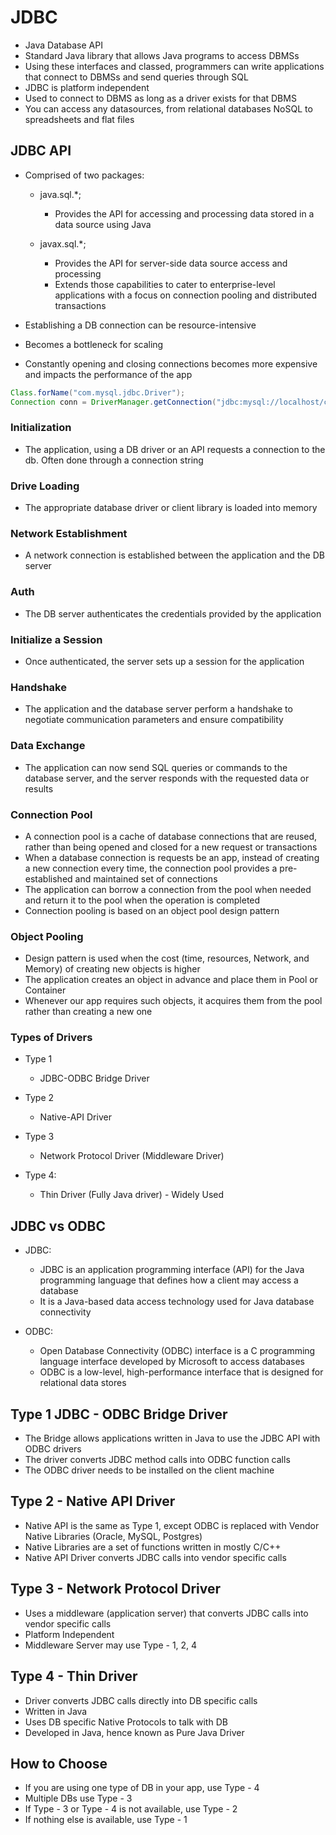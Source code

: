 # JDBC

- Java Database API
- Standard Java library that allows Java programs to access DBMSs
- Using these interfaces and classed, programmers can write applications that connect to DBMSs and send queries through SQL
- JDBC is platform independent
- Used to connect to DBMS as long as a driver exists for that DBMS
- You can access any datasources, from relational databases NoSQL to spreadsheets and flat files

## JDBC API

- Comprised of two packages:

  - java.sql.*;

    - Provides the API for accessing and processing data
        stored in a data source using Java
  - javax.sql.*;
    - Provides the API for server-side data source access and processing
    - Extends those capabilities to cater to enterprise-level applications with a focus on connection pooling and distributed transactions

- Establishing a DB connection can be resource-intensive
- Becomes a bottleneck for scaling
- Constantly opening and closing connections becomes more expensive and impacts the performance of the app

```java
Class.forName("com.mysql.jdbc.Driver");
Connection conn = DriverManager.getConnection("jdbc:mysql://localhost/countries?" + "user=root&amp;password=root");
```

### Initialization

- The application, using a DB driver or an API requests a connection to the db. Often done through a connection string

### Drive Loading

- The appropriate database driver or client library is loaded into memory

### Network Establishment

- A network connection is established between the application and the DB server

### Auth

- The DB server authenticates the credentials provided by the application

### Initialize a Session

- Once authenticated, the server sets up a session for the application

### Handshake

- The application and the database server perform a handshake to negotiate communication parameters and ensure compatibility

### Data Exchange

- The application can now send SQL queries or commands to the database server, and the server responds with the requested data or results

### Connection Pool

- A connection pool is a cache of database connections that are reused, rather than being opened and closed for a new request or transactions
- When a database connection is requests be an app, instead of creating a new connection every time, the connection pool provides a pre-established and maintained set of connections
- The application can borrow a connection from the pool when needed and return it to the pool when the operation is completed
- Connection pooling is based on an object pool design pattern

### Object Pooling

- Design pattern is used when the cost (time, resources, Network, and Memory) of creating new objects is higher
- The application creates an object in advance and place them in Pool or Container
- Whenever our app requires such objects, it acquires them from the pool rather than creating a new one

### Types of Drivers

- Type 1

  - JDBC-ODBC Bridge Driver

- Type 2
  - Native-API Driver
- Type 3
  - Network Protocol Driver (Middleware Driver)
- Type 4:
  - Thin Driver (Fully Java driver) - Widely Used

## JDBC vs ODBC

- JDBC:
  - JDBC is an application programming interface (API) for the Java programming language that defines how a client may access a database
  - It is a Java-based data access technology used for Java database connectivity

- ODBC:
  - Open Database Connectivity (ODBC) interface is a C programming language interface developed by Microsoft to access databases
  - ODBC is a low-level, high-performance interface that is designed for relational data stores

## Type 1 JDBC - ODBC Bridge Driver

- The Bridge allows applications written in Java to use the JDBC API with ODBC drivers
- The driver converts JDBC method calls into ODBC function calls
- The ODBC driver needs to be installed on the client machine

## Type 2 - Native API Driver

- Native API is the same as Type 1, except ODBC is replaced with Vendor Native Libraries (Oracle, MySQL, Postgres)
- Native Libraries are a set of functions written in mostly C/C++
- Native API Driver converts JDBC calls into vendor specific calls

## Type 3 - Network Protocol Driver

- Uses a middleware (application server) that converts JDBC calls into vendor specific calls
- Platform Independent
- Middleware Server may use Type - 1, 2, 4

## Type 4 - Thin Driver

- Driver converts JDBC calls directly into DB specific calls
- Written in Java
- Uses DB specific Native Protocols to talk with DB
- Developed in Java, hence known as Pure Java Driver

## How to Choose

- If you are using one type of DB in your app, use Type - 4
- Multiple DBs use Type - 3
- If Type - 3 or Type - 4 is not available, use Type - 2
- If nothing else is available, use Type - 1
